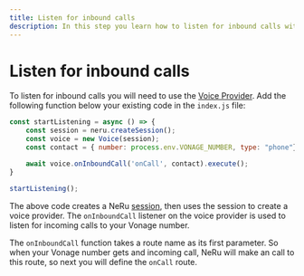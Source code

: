 ```yaml
---
title: Listen for inbound calls
description: In this step you learn how to listen for inbound calls with NeRu.
---
```


# Listen for inbound calls

To listen for inbound calls you will need to use the [Voice Provider](/neru/providers/voice). Add the following function below your existing code in the `index.js` file:

```javascript
const startListening = async () => {
    const session = neru.createSession();
    const voice = new Voice(session);
    const contact = { number: process.env.VONAGE_NUMBER, type: "phone"};

    await voice.onInboundCall('onCall', contact).execute();
}

startListening();
```

The above code creates a NeRu [session](neru/concepts/session), then uses the session to create a voice provider. The `onInboundCall` listener on the voice provider is used to listen for incoming calls to your Vonage number.

The `onInboundCall` function takes a route name as its first parameter. So when your Vonage number gets and incoming call, NeRu will make an call to this route, so next you will define the `onCall` route. 